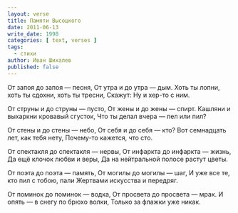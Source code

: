 ```yaml
---
layout: verse
title: Памяти Высоцкого
date: 2011-06-13
write_date: 1998
categories: [ text, verses ]
tags:
  - стихи
author: Иван Шихалев
published: false
---
```

От запоя до запоя — песня,
От утра и до утра — дым.
Хоть ты лопни, хоть ты сдохни, хоть ты тресни,
Скажут: Ну и хер-то с ним.

От струны и до струны — пусто,
От жены и до жены — спирт.
Кашляни и выхаркни кровавый сгусток,
Что ты делал вчера — пел или пил?

От стены и до стены — небо,
От себя и до себя — кто?
Вот семнадцать лет, как тебя нету,
Почему-то кажется, что сто.

От спектакля до спектакля — нервы,
От инфаркта до инфаркта — жизнь,
Да ещё клочок любви и веры,
Да на нейтральной полосе растут цветы.

От поэта до поэта — память,
От могилы до могилы — шаг,
И уже все те, кто пил с тобою, пали
Жертвами искусства и передряг.

От поминок до поминок — водка,
От просвета до просвета — мрак.
И опять — в снегу по брюхо волки,
Только за флажки уже никак.
